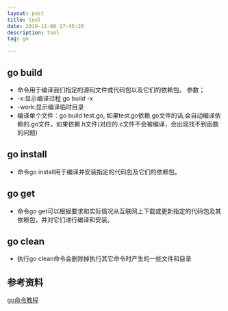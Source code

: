 ```yaml
---
layout: post
title: tool
date: 2019-11-08 17:45:20
description: tool
tag: go

---
```






## go build

- 命令用于编译我们指定的源码文件或代码包以及它们的依赖包。
参数；
- -x:显示编译过程 go build -x
- -work:显示编译临时目录
- 编译单个文件：go build test.go, 如果test.go依赖.go文件的话,会自动编译依赖的.go文件，如果依赖.h文件(对应的.c文件不会被编译，会出现找不到函数的问题)

## go install

- 命令go install用于编译并安装指定的代码包及它们的依赖包。

## go get

- 命令go get可以根据要求和实际情况从互联网上下载或更新指定的代码包及其依赖包，并对它们进行编译和安装。

## go clean

- 执行go clean命令会删除掉执行其它命令时产生的一些文件和目录

## 参考资料

[go命令教程](https://www.kancloud.cn/cattong/go_command_tutorial/261359)